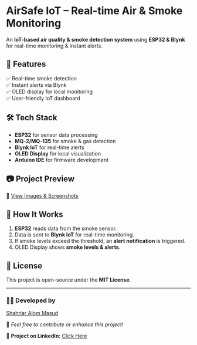 # AirSafe IoT – Real-time Air & Smoke Monitoring   

An **IoT-based air quality & smoke detection system** using **ESP32 & Blynk** for real-time monitoring & instant alerts.  

## 🔹 Features  
✅ Real-time smoke detection  
✅ Instant alerts via Blynk  
✅ OLED display for local monitoring  
✅ User-friendly IoT dashboard  

## 🛠️ Tech Stack  
- **ESP32** for sensor data processing  
- **MQ-2/MQ-135** for smoke & gas detection  
- **Blynk IoT** for real-time alerts  
- **OLED Display** for local visualization  
- **Arduino IDE** for firmware development  

## 📷 Project Preview  
🔗 [View Images & Screenshots](https://drive.google.com/drive/folders/1FrJG7pc-3FoYphId8bqcApWYBbSd3Qrt)  

## 📝 How It Works  
1. **ESP32** reads data from the smoke sensor.  
2. Data is sent to **Blynk IoT** for real-time monitoring.  
3. If smoke levels exceed the threshold, an **alert notification** is triggered.  
4. OLED Display shows **smoke levels & alerts**.  

## 📜 License  
This project is open-source under the **MIT License**.  

---
### 👨‍💻 Developed by  
[Shahriar Alom Masud](https://bd.linkedin.com/in/shahriar-alom-masud)  

🌟 *Feel free to contribute or enhance this project!*  

🔗 **Project on LinkedIn:** [Click Here](https://bd.linkedin.com/in/shahriar-alom-masud)
